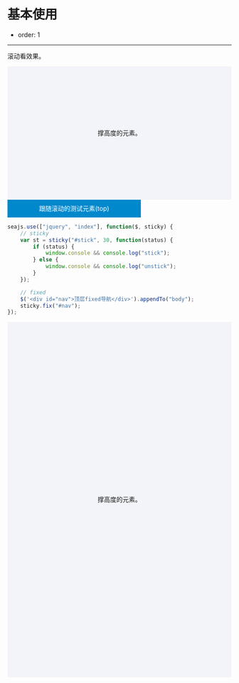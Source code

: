 # 基本使用

- order: 1

---

滚动看效果。

<style>
#content {
    position: static;
}

.help {
    height: 300px;
    background-color: #f3f4f9;
    text-align: center;
    line-height: 300px;
}
#stick, #bottom {
    background: #08c;
    color: #fff;
    width: 300px;
    height: 40px;

    line-height: 40px;
    z-index: 1;
    text-align: center;
}
#nav, #gotop {
    position: absolute;
    height: 30px;
    line-height: 30px;
    background: #08c;
    color: #fff;
    z-index: 10;
    text-align: center;
}
#gotop {
    bottom: 50px;
    right: 10px;
    width: 80px;
}
#nav {
    left: 0;
    top: 0;
    width: 100%;
}
</style>

<div class="help">撑高度的元素。</div>

<div id="stick">跟随滚动的测试元素(top)</div>

````javascript
seajs.use(["jquery", "index"], function($, sticky) {
    // sticky
    var st = sticky("#stick", 30, function(status) {
        if (status) {
            window.console && console.log("stick");
        } else {
            window.console && console.log("unstick");
        }
    });

    // fixed
    $('<div id="nav">顶层fixed导航</div>').appendTo("body");
    sticky.fix("#nav");
});
````
<div class="help" style="height: 800px; line-height: 800px;">撑高度的元素。</div>


